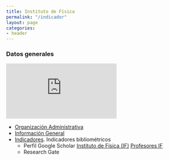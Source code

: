 ```yaml
---
title: Instituto de Física
permalink: "/indicador"
layout: page
categories:
- header
---
```

### Datos generales
<embed src="https://www.researchgate.net/plugins/institution?stats=true&faces=true&publications=true&height=600&width=300&theme=light&type=institution&installationId=5898897a615e2702c256f5c5" />

* [Organización Administrativa](personal/files/admin)
* [Información General](files/general-info)
* [Indicadores](https://sites.google.com/a/fisica.udea.edu.co/fisica/). Indicadores bibliométricos 
  * Perfil Google Scholar [Instituto de Física (IF)](https://scholar.google.com/citations?sortby=pubdate&hl=en&user=mxSOjTYAAAAJ&view_op=list_works) [Profesores IF](https://scholar.google.com/citations?hl=en&view_op=search_authors&mauthors=physics%7Cfisica%7Castronomy%7Castronomia+antioquia)
  * Research Gate

<!-- <iframe src=https://www.researchgate.net/plugins/department?stats=true&faces=true&publications=true&height=600&width=300&theme=light&type=department&installationId=5acf7d1cb0366d750302c746 /> -->





